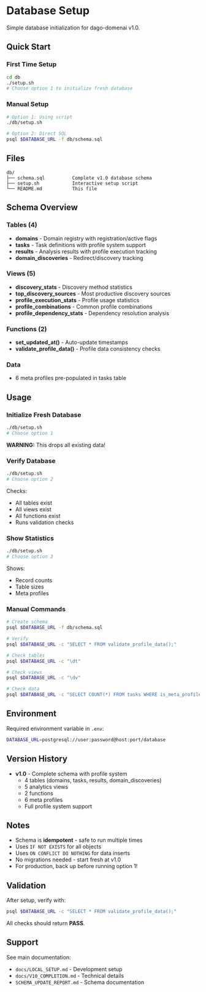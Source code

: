 # Database Setup

Simple database initialization for dago-domenai v1.0.

## Quick Start

### First Time Setup

```bash
cd db
./setup.sh
# Choose option 1 to initialize fresh database
```

### Manual Setup

```bash
# Option 1: Using script
./db/setup.sh

# Option 2: Direct SQL
psql $DATABASE_URL -f db/schema.sql
```

## Files

```
db/
├── schema.sql          Complete v1.0 database schema
├── setup.sh            Interactive setup script
└── README.md           This file
```

## Schema Overview

### Tables (4)
- **domains** - Domain registry with registration/active flags
- **tasks** - Task definitions with profile system support
- **results** - Analysis results with profile execution tracking
- **domain_discoveries** - Redirect/discovery tracking

### Views (5)
- **discovery_stats** - Discovery method statistics
- **top_discovery_sources** - Most productive discovery sources
- **profile_execution_stats** - Profile usage statistics
- **profile_combinations** - Common profile combinations
- **profile_dependency_stats** - Dependency resolution analysis

### Functions (2)
- **set_updated_at()** - Auto-update timestamps
- **validate_profile_data()** - Profile data consistency checks

### Data
- 6 meta profiles pre-populated in tasks table

## Usage

### Initialize Fresh Database
```bash
./db/setup.sh
# Choose option 1
```

**WARNING:** This drops all existing data!

### Verify Database
```bash
./db/setup.sh
# Choose option 2
```

Checks:
- All tables exist
- All views exist
- All functions exist
- Runs validation checks

### Show Statistics
```bash
./db/setup.sh
# Choose option 3
```

Shows:
- Record counts
- Table sizes
- Meta profiles

### Manual Commands

```bash
# Create schema
psql $DATABASE_URL -f db/schema.sql

# Verify
psql $DATABASE_URL -c "SELECT * FROM validate_profile_data();"

# Check tables
psql $DATABASE_URL -c "\dt"

# Check views
psql $DATABASE_URL -c "\dv"

# Check data
psql $DATABASE_URL -c "SELECT COUNT(*) FROM tasks WHERE is_meta_profile = TRUE;"
```

## Environment

Required environment variable in `.env`:
```bash
DATABASE_URL=postgresql://user:password@host:port/database
```

## Version History

- **v1.0** - Complete schema with profile system
  - 4 tables (domains, tasks, results, domain_discoveries)
  - 5 analytics views
  - 2 functions
  - 6 meta profiles
  - Full profile system support

## Notes

- Schema is **idempotent** - safe to run multiple times
- Uses `IF NOT EXISTS` for all objects
- Uses `ON CONFLICT DO NOTHING` for data inserts
- No migrations needed - start fresh at v1.0
- For production, back up before running option 1!

## Validation

After setup, verify with:

```bash
psql $DATABASE_URL -c "SELECT * FROM validate_profile_data();"
```

All checks should return **PASS**.

## Support

See main documentation:
- `docs/LOCAL_SETUP.md` - Development setup
- `docs/V10_COMPLETION.md` - Technical details
- `SCHEMA_UPDATE_REPORT.md` - Schema documentation
